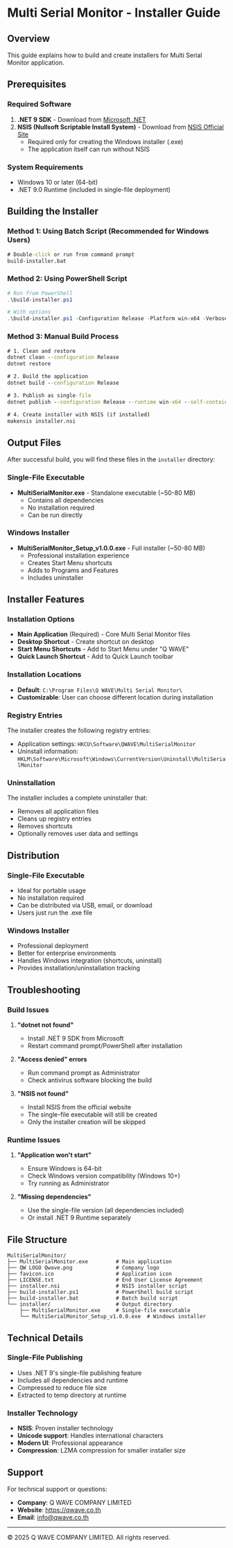 # Multi Serial Monitor - Installer Guide

## Overview
This guide explains how to build and create installers for Multi Serial Monitor application.

## Prerequisites

### Required Software
1. **.NET 9 SDK** - Download from [Microsoft .NET](https://dotnet.microsoft.com/download)
2. **NSIS (Nullsoft Scriptable Install System)** - Download from [NSIS Official Site](https://nsis.sourceforge.io/)
   - Required only for creating the Windows installer (.exe)
   - The application itself can run without NSIS

### System Requirements
- Windows 10 or later (64-bit)
- .NET 9.0 Runtime (included in single-file deployment)

## Building the Installer

### Method 1: Using Batch Script (Recommended for Windows Users)
```cmd
# Double-click or run from command prompt
build-installer.bat
```

### Method 2: Using PowerShell Script
```powershell
# Run from PowerShell
.\build-installer.ps1

# With options
.\build-installer.ps1 -Configuration Release -Platform win-x64 -Verbose
```

### Method 3: Manual Build Process
```cmd
# 1. Clean and restore
dotnet clean --configuration Release
dotnet restore

# 2. Build the application
dotnet build --configuration Release

# 3. Publish as single-file
dotnet publish --configuration Release --runtime win-x64 --self-contained true /p:PublishSingleFile=true /p:IncludeNativeLibrariesForSelfExtract=true

# 4. Create installer with NSIS (if installed)
makensis installer.nsi
```

## Output Files

After successful build, you will find these files in the `installer` directory:

### Single-File Executable
- **MultiSerialMonitor.exe** - Standalone executable (~50-80 MB)
  - Contains all dependencies
  - No installation required
  - Can be run directly

### Windows Installer
- **MultiSerialMonitor_Setup_v1.0.0.exe** - Full installer (~50-80 MB)
  - Professional installation experience
  - Creates Start Menu shortcuts
  - Adds to Programs and Features
  - Includes uninstaller

## Installer Features

### Installation Options
- **Main Application** (Required) - Core Multi Serial Monitor files
- **Desktop Shortcut** - Create shortcut on desktop
- **Start Menu Shortcuts** - Add to Start Menu under "Q WAVE"
- **Quick Launch Shortcut** - Add to Quick Launch toolbar

### Installation Locations
- **Default**: `C:\Program Files\Q WAVE\Multi Serial Monitor\`
- **Customizable**: User can choose different location during installation

### Registry Entries
The installer creates the following registry entries:
- Application settings: `HKCU\Software\QWAVE\MultiSerialMonitor`
- Uninstall information: `HKLM\Software\Microsoft\Windows\CurrentVersion\Uninstall\MultiSerialMonitor`

### Uninstallation
The installer includes a complete uninstaller that:
- Removes all application files
- Cleans up registry entries
- Removes shortcuts
- Optionally removes user data and settings

## Distribution

### Single-File Executable
- Ideal for portable usage
- No installation required
- Can be distributed via USB, email, or download
- Users just run the .exe file

### Windows Installer
- Professional deployment
- Better for enterprise environments
- Handles Windows integration (shortcuts, uninstall)
- Provides installation/uninstallation tracking

## Troubleshooting

### Build Issues
1. **"dotnet not found"**
   - Install .NET 9 SDK from Microsoft
   - Restart command prompt/PowerShell after installation

2. **"Access denied" errors**
   - Run command prompt as Administrator
   - Check antivirus software blocking the build

3. **"NSIS not found"**
   - Install NSIS from the official website
   - The single-file executable will still be created
   - Only the installer creation will be skipped

### Runtime Issues
1. **"Application won't start"**
   - Ensure Windows is 64-bit
   - Check Windows version compatibility (Windows 10+)
   - Try running as Administrator

2. **"Missing dependencies"**
   - Use the single-file version (all dependencies included)
   - Or install .NET 9 Runtime separately

## File Structure
```
MultiSerialMonitor/
├── MultiSerialMonitor.exe         # Main application
├── QW LOGO Qwave.png              # Company logo
├── favicon.ico                    # Application icon
├── LICENSE.txt                    # End User License Agreement
├── installer.nsi                  # NSIS installer script
├── build-installer.ps1            # PowerShell build script
├── build-installer.bat            # Batch build script
└── installer/                     # Output directory
    ├── MultiSerialMonitor.exe     # Single-file executable
    └── MultiSerialMonitor_Setup_v1.0.0.exe  # Windows installer
```

## Technical Details

### Single-File Publishing
- Uses .NET 9's single-file publishing feature
- Includes all dependencies and runtime
- Compressed to reduce file size
- Extracted to temp directory at runtime

### Installer Technology
- **NSIS**: Proven installer technology
- **Unicode support**: Handles international characters
- **Modern UI**: Professional appearance
- **Compression**: LZMA compression for smaller installer size

## Support

For technical support or questions:
- **Company**: Q WAVE COMPANY LIMITED
- **Website**: https://qwave.co.th
- **Email**: info@qwave.co.th

---
© 2025 Q WAVE COMPANY LIMITED. All rights reserved.